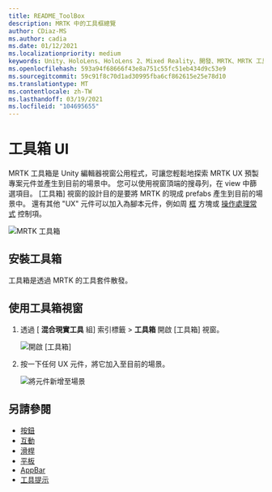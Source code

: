 ```yaml
---
title: README_ToolBox
description: MRTK 中的工具框總覽
author: CDiaz-MS
ms.author: cadia
ms.date: 01/12/2021
ms.localizationpriority: medium
keywords: Unity、HoloLens、HoloLens 2、Mixed Reality、開發、MRTK、MRTK 工具箱
ms.openlocfilehash: 593a94f68666f43e8a751c55fc51eb434d9c53e9
ms.sourcegitcommit: 59c91f8c70d1ad30995fba6cf862615e25e78d10
ms.translationtype: MT
ms.contentlocale: zh-TW
ms.lasthandoff: 03/19/2021
ms.locfileid: "104695655"
---
```

# <a name="toolbox-ui"></a>工具箱 UI

MRTK 工具箱是 Unity 編輯器視窗公用程式，可讓您輕鬆地探索 MRTK UX 預製專案元件並產生到目前的場景中。 您可以使用視窗頂端的搜尋列，在 view 中篩選項目。 [工具箱] 視窗的設計目的是要將 MRTK 的現成 prefabs 產生到目前的場景中。 還有其他 "UX" 元件可以加入為腳本元件，例如周 [框](README_BoundingBox.md) 方塊或 [操作處理常式](README_ManipulationHandler.md) 控制項。

![MRTK 工具箱](Images/Tools/MRTKToolboxWindow.png)

## <a name="installing-the-toolbox"></a>安裝工具箱

工具箱是透過 MRTK 的工具套件散發。

## <a name="using-the-toolbox-window"></a>使用工具箱視窗

1. 透過 [ **混合現實工具** 組] 索引標籤 > **工具箱** 開啟 [工具箱] 視窗。

    ![開啟 [工具箱]](https://user-images.githubusercontent.com/25975362/73321589-ccfbc100-41f7-11ea-8f1a-89c4f68e12f7.gif)

1. 按一下任何 UX 元件，將它加入至目前的場景。

    ![將元件新增至場景](https://user-images.githubusercontent.com/25975362/73321582-c9683a00-41f7-11ea-8bac-bf8efdb2fbe3.gif)

## <a name="see-also"></a>另請參閱

- [按鈕](README_Button.md)
- [互動](README_Interactable.md)
- [滑桿](README_Sliders.md)
- [平板](README_Slate.md)
- [AppBar](README_AppBar.md)
- [工具提示](README_Tooltip.md)
